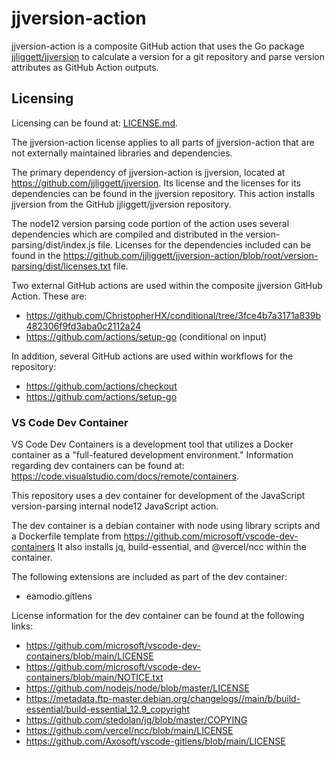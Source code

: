 # jjversion-action

jjversion-action is a composite GitHub action that uses the Go package [jjliggett/jjversion](https://github.com/jjliggett/jjversion) to calculate a version for a git repository and parse version attributes as GitHub Action outputs.

## Licensing

Licensing can be found at: [LICENSE.md](LICENSE.md).

The jjversion-action license applies to all parts of jjversion-action that are not externally maintained libraries and dependencies.

The primary dependency of jjversion-action is jjversion, located at <https://github.com/jjliggett/jjversion>. Its license and the licenses for its dependencies can be found in the jjversion repository. This action installs jjversion from the GitHub jjliggett/jjversion repository.

The node12 version parsing code portion of the action uses several dependencies which are compiled and distributed in the version-parsing/dist/index.js file. Licenses for the dependencies included can be found in the <https://github.com/jjliggett/jjversion-action/blob/root/version-parsing/dist/licenses.txt> file.

Two external GitHub actions are used within the composite jjversion GitHub Action. These are:

- <https://github.com/ChristopherHX/conditional/tree/3fce4b7a3171a839b482306f9fd3aba0c2112a24>
- <https://github.com/actions/setup-go> (conditional on input)

In addition, several GitHub actions are used within workflows for the repository:

- <https://github.com/actions/checkout>
- <https://github.com/actions/setup-go>

### VS Code Dev Container

VS Code Dev Containers is a development tool that utilizes a Docker container as a "full-featured development environment." Information regarding dev containers can be found at: <https://code.visualstudio.com/docs/remote/containers>.

This repository uses a dev container for development of the JavaScript version-parsing internal node12 JavaScript action.

The dev container is a debian container with node using library scripts and a Dockerfile template from <https://github.com/microsoft/vscode-dev-containers> It also installs jq, build-essential, and @vercel/ncc within the container.

The following extensions are included as part of the dev container:

- eamodio.gitlens

License information for the dev container can be found at the following links:

- <https://github.com/microsoft/vscode-dev-containers/blob/main/LICENSE>
- <https://github.com/microsoft/vscode-dev-containers/blob/main/NOTICE.txt>
- <https://github.com/nodejs/node/blob/master/LICENSE>
- <https://metadata.ftp-master.debian.org/changelogs//main/b/build-essential/build-essential_12.9_copyright>
- <https://github.com/stedolan/jq/blob/master/COPYING>
- <https://github.com/vercel/ncc/blob/main/LICENSE>
- <https://github.com/Axosoft/vscode-gitlens/blob/main/LICENSE>
